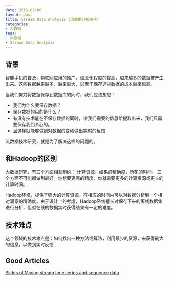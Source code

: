 ```yaml
---
date: 2013-09-08
layout: post
title: Stream Data Analysis (流数据分析技术)
categories:
- 大数据
tags:
- 大数据
- Stream Data Analysis
---
```


## 背景

智能手机的普及，物联网应用的推广，信息化程度的提高，越来越多的数据被产生出来。这些数据越来越多，越来越大，以至于保存这些数据的成本越来越高。

当我们努力将数据保存到数据库的同时，我们应该想想：

* 我们为什么要保存数据？
* 保存数据的目的是什么？
* 有没有技术能在不保存数据的同时，讲我们需要的信息给提取出来，我们只需要保存我们关心的。
* 且这样就能够做到对数据的变动做出实时的反馈

流数据技术研究，就是为了解决这样的问题的。

## 和Hadoop的区别

大数据研究，有三个方面相互制约： 计算资源，结果的精确度，所花的时间。 三个方面不可能都做到最好。你想要更高的精度，你就需要更多的计算资源或更长的计算时间。

Hadoop环境，提供了强大的计算资源，在相应的时间内可以对数据分析到一个相对满意的精确度。由于设计上的考虑，Hadoop系统擅长对保存下来的离线数据集进行分析，但对在线的数据实时获得结果有一定的难度。

## 技术难点

这个领域的技术难点是：如何找出一种方法或算法，利用最少的资源，来获得最大的信息，以做到实时反馈

## Good Articles
[Slides of Mining stream time series and sequence data](http://www.slideshare.net/dataminingtools/mining-stream-time-series-and-sequence-data)






